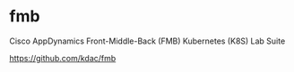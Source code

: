 # fmb

Cisco AppDynamics Front-Middle-Back (FMB) Kubernetes (K8S) Lab Suite

https://github.com/kdac/fmb
